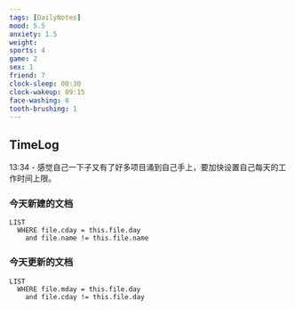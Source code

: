```yaml
---
tags: [DailyNotes]
mood: 5.5
anxiety: 1.5
weight: 
sports: 4
game: 2
sex: 1
friend: 7
clock-sleep: 00:30
clock-wakeup: 09:15
face-washing: 0
tooth-brushing: 1
---
```


## TimeLog

13:34 - 感觉自己一下子又有了好多项目涌到自己手上，要加快设置自己每天的工作时间上限。

### 今天新建的文档
```dataview
LIST 
  WHERE file.cday = this.file.day
    and file.name != this.file.name
```

### 今天更新的文档
```dataview
LIST
  WHERE file.mday = this.file.day
    and file.cday != this.file.day
```
